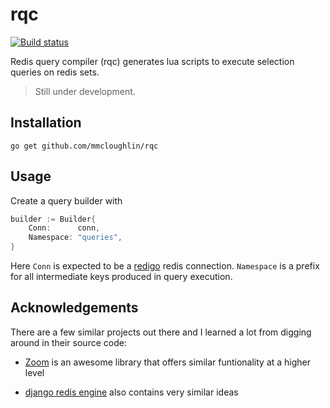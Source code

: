 # rqc

[![Build status](https://img.shields.io/travis/mmcloughlin/rqc.svg?style=flat-square)](https://travis-ci.org/mmcloughlin/rqc)

Redis query compiler (rqc) generates lua scripts to execute selection queries
on redis sets.

> Still under development.

## Installation

```
go get github.com/mmcloughlin/rqc
```

## Usage

Create a query builder with

```go
builder := Builder{
	Conn:      conn,
	Namespace: "queries",
}
```

Here `Conn` is expected to be a [redigo](github.com/garyburd/redigo/redis)
redis connection. `Namespace` is a prefix for all intermediate keys produced
in query execution.

## Acknowledgements

There are a few similar projects out there and I learned a lot from digging
around in their source code:

* [Zoom](https://github.com/albrow/zoom) is an awesome library that offers
  similar funtionality at a higher level

* [django redis engine](https://github.com/MirkoRossini/django-redis-engine)
  also contains very similar ideas
